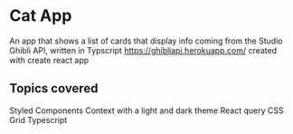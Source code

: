 # Cat App

An app that shows a list of cards that display info coming from the Studio Ghibli API, written in Typscript
https://ghibliapi.herokuapp.com/
created with create react app

## Topics covered

Styled Components
Context with a light and dark theme
React query
CSS Grid
Typescript

